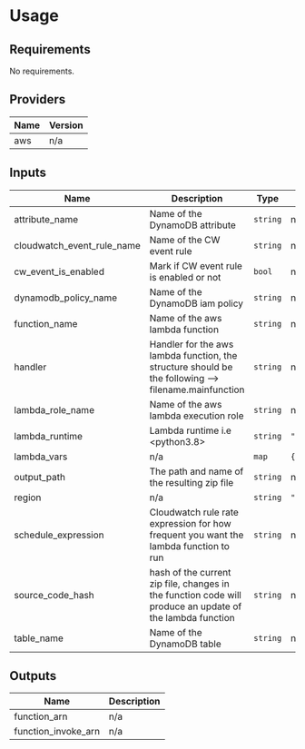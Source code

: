 # Usage
<!--- BEGIN_TF_DOCS --->
## Requirements

No requirements.

## Providers

| Name | Version |
|------|---------|
| aws | n/a |

## Inputs

| Name | Description | Type | Default | Required |
|------|-------------|------|---------|:--------:|
| attribute\_name | Name of the DynamoDB attribute | `string` | n/a | yes |
| cloudwatch\_event\_rule\_name | Name of the CW event rule | `string` | n/a | yes |
| cw\_event\_is\_enabled | Mark if CW event rule is enabled or not | `bool` | n/a | yes |
| dynamodb\_policy\_name | Name of the DynamoDB iam policy | `string` | n/a | yes |
| function\_name | Name of the aws lambda function | `string` | n/a | yes |
| handler | Handler for the aws lambda function, the structure should be the following --> filename.mainfunction | `string` | n/a | yes |
| lambda\_role\_name | Name of the aws lambda execution role | `string` | n/a | yes |
| lambda\_runtime | Lambda runtime i.e <python3.8> | `string` | `"python3.8"` | no |
| lambda\_vars | n/a | `map` | `{}` | no |
| output\_path | The path and name of the resulting zip file | `string` | n/a | yes |
| region | n/a | `string` | `"us-east-1"` | no |
| schedule\_expression | Cloudwatch rule rate expression for how frequent you want the lambda function to run | `string` | n/a | yes |
| source\_code\_hash | hash of the current zip file, changes in the function code will produce an update of the lambda function | `string` | n/a | yes |
| table\_name | Name of the DynamoDB table | `string` | n/a | yes |

## Outputs

| Name | Description |
|------|-------------|
| function\_arn | n/a |
| function\_invoke\_arn | n/a |

<!--- END_TF_DOCS --->
